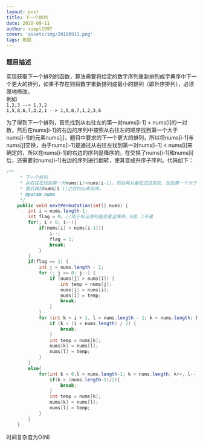 ```yaml
---
layout: post
title: 下一个排列
date: 2019-09-11
author: xiepl1997
cover: 'assets/img/20190911.png'
tags: 刷题
---
```


### 题目描述
实现获取下一个排列的函数，算法需要将给定的数字序列重新排列成字典序中下一个更大的排列，如果不存在则将数字重新排列成最小的排列（即升序排列），必须原地修改。  
例如  
`1,2,3 --> 1,3,2`  
`1,5,8,6,7,3,2,1 --> 1,5,8,7,1,2,3,6`  

为了得到下一个排列，首先找到从右往左的第一对nums[i-1] < nums[i]的一对数，然后在nums[i-1]的右边的序列中按照从右往左的顺序找到第一个大于nums[i-1]的元素nums[j]，题目中要求的下一个更大的排列，所以将nums[i-1]与nums[j]交换，由于nums[i-1]是通过从右往左找到第一对nums[i-1] < nums[i]来确定的，所以在nums[i-1]的右边的序列是降序的。在交换了nums[i-1]和nums[i]后，还需要对nums[i-1]右边的序列进行翻转，使其变成升序子序列。代码如下：
```java
/**
	 * 下一个排列
	 * 从右往左找到第一对nums[i]>nums[i-1]，然后再从最右边往前找，找到第一个大于nums[i-1]的元素nums[j]，交换nums[i-1]和nums[j]，
	 * 最后再将nums[i-1]之后的元素反转。
	 * @param nums
	 */
	public void nextPermutation(int[] nums) {
		int i = nums.length-1;
		int flag = 0; //用于标记序列是否是全降序，0是，1不是
		for(; i > 0; i--){
			if(nums[i] > nums[i-1]){
				i--;
				flag = 1;
				break;
			}
		}
		if(flag == 1) {
			int j = nums.length - 1;
			for (; j >= 0; j--) {
				if (nums[j] > nums[i]) {
					int temp = nums[j];
					nums[j] = nums[i];
					nums[i] = temp;
					break;
				}
			}
			for (int k = i + 1, l = nums.length - 1; k < nums.length; k++, l--) {
				if (k > (i + nums.length) / 2) {
					break;
				}
				int temp = nums[k];
				nums[k] = nums[l];
				nums[l] = temp;
			}
		}
		else{
			for(int k = 0,l = nums.length-1; k < nums.length; k++, l--){
				if(k > (nums.length-1)/2){
					break;
				}
				int temp = nums[k];
				nums[k] = nums[l];
				nums[l] = temp;
			}
		}
	}
```
时间复杂度为O(N)